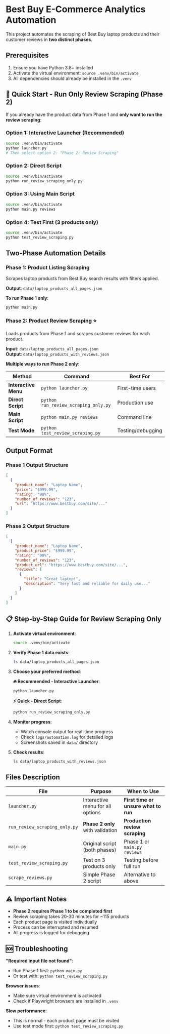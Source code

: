 # Best Buy E-Commerce Analytics Automation

This project automates the scraping of Best Buy laptop products and their customer reviews in **two distinct phases**.

## Prerequisites

1. Ensure you have Python 3.8+ installed
2. Activate the virtual environment: `source .venv/bin/activate`
3. All dependencies should already be installed in the `.venv`

## 🚀 Quick Start - Run Only Review Scraping (Phase 2)

If you already have the product data from Phase 1 and **only want to run the review scraping**:

### Option 1: Interactive Launcher (Recommended)
```bash
source .venv/bin/activate
python launcher.py
# Then select option 2: "Phase 2: Review Scraping"
```

### Option 2: Direct Script
```bash
source .venv/bin/activate
python run_review_scraping_only.py
```

### Option 3: Using Main Script
```bash
source .venv/bin/activate
python main.py reviews
```

### Option 4: Test First (3 products only)
```bash
source .venv/bin/activate
python test_review_scraping.py
```

## Two-Phase Automation Details

### Phase 1: Product Listing Scraping
Scrapes laptop products from Best Buy search results with filters applied.

**Output**: `data/laptop_products_all_pages.json`

**To run Phase 1 only**:
```bash
python main.py
```

### Phase 2: Product Review Scraping ⭐
Loads products from Phase 1 and scrapes customer reviews for each product.

**Input**: `data/laptop_products_all_pages.json`  
**Output**: `data/laptop_products_with_reviews.json`

**Multiple ways to run Phase 2 only**:

| Method | Command | Best For |
|--------|---------|----------|
| **Interactive Menu** | `python launcher.py` | First-time users |
| **Direct Script** | `python run_review_scraping_only.py` | Production use |
| **Main Script** | `python main.py reviews` | Command line |
| **Test Mode** | `python test_review_scraping.py` | Testing/debugging |

## Output Format

### Phase 1 Output Structure
```json
[
  {
    "product_name": "Laptop Name",
    "price": "$999.99",
    "rating": "90%", 
    "number_of_reviews": "123",
    "url": "https://www.bestbuy.com/site/..."
  }
]
```

### Phase 2 Output Structure
```json
[
  {
    "product_name": "Laptop Name",
    "product_price": "$999.99",
    "rating": "90%",
    "number_of_reviews": "123", 
    "product_url": "https://www.bestbuy.com/site/...",
    "reviews": [
      {
        "title": "Great laptop!",
        "description": "Very fast and reliable for daily use..."
      }
    ]
  }
]
```

## 📋 Step-by-Step Guide for Review Scraping Only

1. **Activate virtual environment**:
   ```bash
   source .venv/bin/activate
   ```

2. **Verify Phase 1 data exists**:
   ```bash
   ls data/laptop_products_all_pages.json
   ```

3. **Choose your preferred method**:

   **🔥 Recommended - Interactive Launcher**:
   ```bash
   python launcher.py
   ```
   
   **⚡ Quick - Direct Script**:
   ```bash
   python run_review_scraping_only.py
   ```

4. **Monitor progress**:
   - Watch console output for real-time progress
   - Check `logs/automation.log` for detailed logs
   - Screenshots saved in `data/` directory

5. **Check results**:
   ```bash
   ls data/laptop_products_with_reviews.json
   ```

## Files Description

| File | Purpose | When to Use |
|------|---------|-------------|
| `launcher.py` | Interactive menu for all options | **First time or unsure what to run** |
| `run_review_scraping_only.py` | **Phase 2 only** with validation | **Production review scraping** |
| `main.py` | Original script (both phases) | Phase 1 or `main.py reviews` |
| `test_review_scraping.py` | Test on 3 products only | Testing before full run |
| `scrape_reviews.py` | Simple Phase 2 script | Alternative to above |

## ⚠️ Important Notes

- **Phase 2 requires Phase 1 to be completed first**
- Review scraping takes 20-30 minutes for ~115 products  
- Each product page is visited individually
- Process can be interrupted and resumed
- All progress is logged for debugging

## 🆘 Troubleshooting

**"Required input file not found"**:
- Run Phase 1 first: `python main.py`
- Or test with: `python test_review_scraping.py`

**Browser issues**:
- Make sure virtual environment is activated
- Check if Playwright browsers are installed in `.venv`

**Slow performance**:
- This is normal - each product page must be visited
- Use test mode first: `python test_review_scraping.py` 
